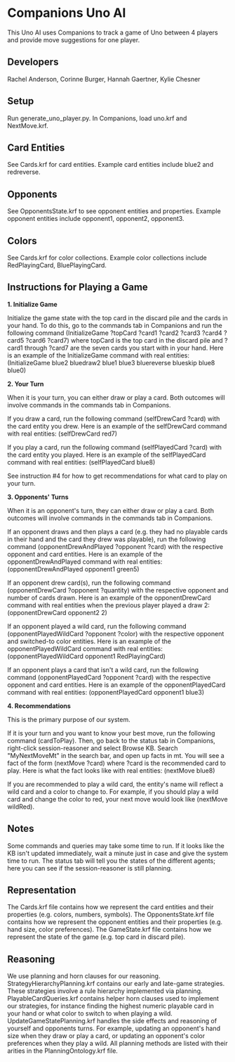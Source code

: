 # Companions Uno AI
This Uno AI uses Companions to track a game of Uno between 4 players and provide move suggestions for one player.

## Developers
Rachel Anderson, Corinne Burger, Hannah Gaertner, Kylie Chesner

## Setup
Run generate_uno_player.py.
In Companions, load uno.krf and NextMove.krf.

## Card Entities
See Cards.krf for card entities. Example card entities include blue2 and redreverse. 

## Opponents
See OpponentsState.krf to see opponent entities and properties. Example opponent entities include opponent1, opponent2, opponent3. 

## Colors
See Cards.krf for color collections. Example color collections include RedPlayingCard, BluePlayingCard. 

## Instructions for Playing a Game
**1. Initialize Game**

Initialize the game state with the top card in the discard pile and the cards in your hand. To do this, go to the commands tab in Companions and run the following command (InitializeGame ?topCard ?card1 ?card2 ?card3 ?card4 ?card5 ?card6 ?card7) where topCard is the top card in the discard pile and ?card1 through ?card7 are the seven cards you start with in your hand. Here is an example of the InitializeGame command with real entities: (InitializeGame blue2 bluedraw2 blue1 blue3 bluereverse blueskip blue8 blue0) 

**2. Your Turn**

When it is your turn, you can either draw or play a card. Both outcomes will involve commands in the commands tab in Companions. 

If you draw a card, run the following command (selfDrewCard ?card) with the card entity you drew. Here is an example of the selfDrewCard command with real entities: (selfDrewCard red7)

If you play a card, run the following command (selfPlayedCard ?card) with the card entity you played. Here is an example of the selfPlayedCard command with real entities: (selfPlayedCard blue8)

See instruction #4 for how to get recommendations for what card to play on your turn.

**3. Opponents' Turns**

When it is an opponent's turn, they can either draw or play a card. Both outcomes will involve commands in the commands tab in Companions. 

If an opponent draws and then plays a card (e.g. they had no playable cards in their hand and the card they drew was playable), run the following command (opponentDrewAndPlayed ?opponent ?card) with the respective opponent and card entities. Here is an example of the opponentDrewAndPlayed command with real entities:  (opponentDrewAndPlayed opponent1 green5)

If an opponent drew card(s), run the following command (opponentDrewCard ?opponent ?quantity) with the respective opponent and number of cards drawn. Here is an example of the opponentDrewCard command with real entities when the previous player played a draw 2: (opponentDrewCard opponent2 2)

If an opponent played a wild card, run the following command (opponentPlayedWildCard ?opponent ?color) with the respective opponent and switched-to color entities. Here is an example of the opponentPlayedWildCard command with real entities: (opponentPlayedWildCard opponent1 RedPlayingCard)

If an opponent plays a card that isn't a wild card, run the following command (opponentPlayedCard ?opponent ?card) with the respective opponent and card entities. Here is an example of the opponentPlayedCard command with real entities: (opponentPlayedCard opponent1 blue3)

**4. Recommendations**

This is the primary purpose of our system.

If it is your turn and you want to know your best move, run the following command (cardToPlay). Then, go back to the status tab in Companions, right-click session-reasoner and select Browse KB. Search "MyNextMoveMt" in the search bar, and open up facts in mt. You will see a fact of the form (nextMove ?card) where ?card is the recommended card to play. Here is what the fact looks like with real entities: (nextMove blue8)

If you are recommended to play a wild card, the entity's name will reflect a wild card and a color to change to. For example, if you should play a wild card and change the color to red, your next move would look like (nextMove wildRed). 
         
## Notes

Some commands and queries may take some time to run. If it looks like the KB isn't updated immediately, wait a minute just in case and give the system time to run. The status tab will tell you the states of the different agents; here you can see if the session-reasoner is still planning. 

## Representation
The Cards.krf file contains how we represent the card entities and their properties (e.g. colors, numbers, symbols). The OpponentsState.krf file contains how we represent the opponent entities and their properties (e.g. hand size, color preferences). The GameState.krf file contains how we represent the state of the game (e.g. top card in discard pile). 

## Reasoning
We use planning and horn clauses for our reasoning. StrategyHierarchyPlanning.krf contains our early and late-game strategies. These strategies involve a rule hierarchy implemented via planning. PlayableCardQueries.krf contains helper horn clauses used to implement our strategies, for instance finding the highest numeric playable card in your hand or what color to switch to when playing a wild. UpdateGameStatePlanning.krf handles the side effects and reasoning of yourself and opponents turns. For example, updating an opponent's hand size when they draw or play a card, or updating an opponent's color preferences when they play a wild. All planning methods are listed with their arities in the PlanningOntology.krf file. 